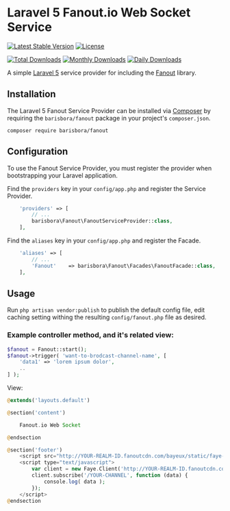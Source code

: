 # Laravel 5 Fanout.io Web Socket Service

[![Latest Stable Version](https://poser.pugx.org/willvincent/feeds/v/stable.svg)](https://packagist.org/packages/barisbora/fanout) [![License](https://poser.pugx.org/barisbora/fanout/license.svg)](https://packagist.org/packages/barisbora/fanout)

[![Total Downloads](https://poser.pugx.org/barisbora/fanout/downloads.svg)](https://packagist.org/packages/barisbora/fanout) [![Monthly Downloads](https://poser.pugx.org/barisbora/fanout/d/monthly.png)](https://packagist.org/packages/barisbora/fanout) [![Daily Downloads](https://poser.pugx.org/barisbora/fanout/d/daily.png)](https://packagist.org/packages/barisbora/fanout)

A simple [Laravel 5](http://www.laravel.com/) service provider for including the [Fanout](http://www.fanout.io) library.

## Installation

The Laravel 5 Fanout Service Provider can be installed via [Composer](http://getcomposer.org) by requiring the
`barisbora/fanout` package in your project's `composer.json`.

```
composer require barisbora/fanout
```

## Configuration

To use the Fanout Service Provider, you must register the provider when bootstrapping your Laravel application.

Find the `providers` key in your `config/app.php` and register the Service Provider.

```php
    'providers' => [
        // ...
        barisbora\Fanout\FanoutServiceProvider::class,
    ],
```

Find the `aliases` key in your `config/app.php` and register the Facade.
```php
    'aliases' => [
        // ...
        'Fanout'    => barisbora\Fanout\Facades\FanoutFacade::class,
    ],
```

## Usage

Run `php artisan vendor:publish` to publish the default config file, edit caching setting withing the resulting `config/fanout.php` file as desired.


### Example controller method, and it's related view:

```php
$fanout = Fanout::start();
$fanout->trigger( 'want-to-brodcast-channel-name', [
    'data1' => 'lorem ipsum dolor',
    ..
] );
```

View:
```php
@extends('layouts.default')

@section('content')

    Fanout.io Web Socket

@endsection

@section('footer')
    <script src="http://YOUR-REALM-ID.fanoutcdn.com/bayeux/static/faye-browser-min.js"></script>
    <script type="text/javascript">
        var client = new Faye.Client('http://YOUR-REALM-ID.fanoutcdn.com/bayeux');
        client.subscribe('/YOUR-CHANNEL', function (data) {
            console.log( data );
        });
    </script>
@endsection
```